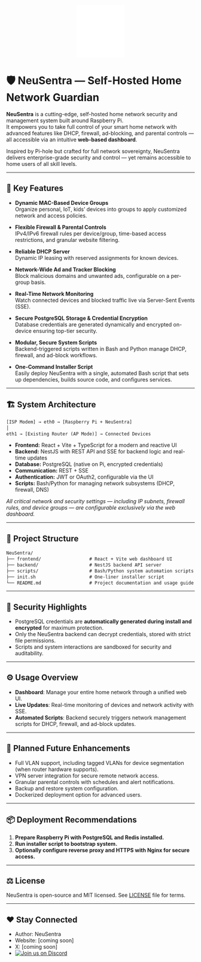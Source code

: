 <div align="center">
  <a href="https://github.com/neusentra">
    <img
      src="https://raw.githubusercontent.com/neusentra/neusentra/main/frontend/public/icons/favicon.svg"
      alt="NeuSentra"
      width='128'
    />
  </a>
</div>

# 🛡️ NeuSentra — Self-Hosted Home Network Guardian

**NeuSentra** is a cutting-edge, self-hosted home network security and management system built around Raspberry Pi.  
It empowers you to take full control of your smart home network with advanced features like DHCP, firewall, ad-blocking, and parental controls — all accessible via an intuitive **web-based dashboard**.

Inspired by Pi-hole but crafted for full network sovereignty, NeuSentra delivers enterprise-grade security and control — yet remains accessible to home users of all skill levels.

---

## 🌟 Key Features

- **Dynamic MAC-Based Device Groups**  
  Organize personal, IoT, kids’ devices into groups to apply customized network and access policies.

- **Flexible Firewall & Parental Controls**  
  IPv4/IPv6 firewall rules per device/group, time-based access restrictions, and granular website filtering.

- **Reliable DHCP Server**  
  Dynamic IP leasing with reserved assignments for known devices.

- **Network-Wide Ad and Tracker Blocking**  
  Block malicious domains and unwanted ads, configurable on a per-group basis.

- **Real-Time Network Monitoring**  
  Watch connected devices and blocked traffic live via Server-Sent Events (SSE).

- **Secure PostgreSQL Storage & Credential Encryption**  
  Database credentials are generated dynamically and encrypted on-device ensuring top-tier security.

- **Modular, Secure System Scripts**  
  Backend-triggered scripts written in Bash and Python manage DHCP, firewall, and ad-block workflows.

- **One-Command Installer Script**  
  Easily deploy NeuSentra with a single, automated Bash script that sets up dependencies, builds source code, and configures services.

---

## 🏗️ System Architecture

```
[ISP Modem] → eth0 → [Raspberry Pi + NeuSentra]
│
eth1 → [Existing Router (AP Mode)] → Connected Devices
```

- **Frontend:** React + Vite + TypeScript for a modern and reactive UI  
- **Backend:** NestJS with REST API and SSE for backend logic and real-time updates  
- **Database:** PostgreSQL (native on Pi, encrypted credentials)  
- **Communication:** REST + SSE  
- **Authentication:** JWT or OAuth2, configurable via the UI  
- **Scripts:** Bash/Python for managing network subsystems (DHCP, firewall, DNS)

_All critical network and security settings — including IP subnets, firewall rules, and device groups — are configurable exclusively via the web dashboard._

---

## 📁 Project Structure

```
NeuSentra/
├── frontend/                  # React + Vite web dashboard UI
├── backend/                   # NestJS backend API server
├── scripts/                   # Bash/Python system automation scripts
├── init.sh                    # One-liner installer script
└── README.md                  # Project documentation and usage guide
```

---

## 🔐 Security Highlights

- PostgreSQL credentials are **automatically generated during install and encrypted** for maximum protection.
- Only the NeuSentra backend can decrypt credentials, stored with strict file permissions.
- Scripts and system interactions are sandboxed for security and auditability.

---

## ⚙️ Usage Overview

- **Dashboard**: Manage your entire home network through a unified web UI.  
- **Live Updates**: Real-time monitoring of devices and network activity with SSE.  
- **Automated Scripts**: Backend securely triggers network management scripts for DHCP, firewall, and ad-block updates.

---

## 📌 Planned Future Enhancements

- Full VLAN support, including tagged VLANs for device segmentation (when router hardware supports).  
- VPN server integration for secure remote network access.  
- Granular parental controls with schedules and alert notifications.  
- Backup and restore system configuration.  
- Dockerized deployment option for advanced users.  

---

## 📦 Deployment Recommendations

1. **Prepare Raspberry Pi with PostgreSQL and Redis installed.**  
2. **Run installer script to bootstrap system.**  
4. **Optionally configure reverse proxy and HTTPS with Nginx for secure access.**


---

## ⚖ License

NeuSentra is open-source and MIT licensed. See [LICENSE](LICENSE) file for terms.  

---

## ❤️ Stay Connected

- Author: NeuSentra  
- Website: [coming soon]  
- X: [coming soon]
- [![Join us on Discord](https://img.shields.io/badge/Discord-5865F2?logo=discord&logoColor=white&style=for-the-badge)](https://discord.gg/3VxzAfW7s6)
